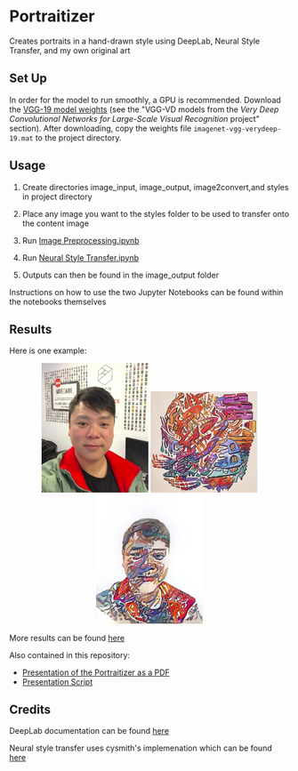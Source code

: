 # Portraitizer
Creates portraits in a hand-drawn style using DeepLab, Neural Style Transfer, and my own original art

## Set Up

In order for the model to run smoothly, a GPU is recommended.
Download the [VGG-19 model weights](http://www.vlfeat.org/matconvnet/pretrained/) (see the "VGG-VD models from the *Very Deep Convolutional Networks for Large-Scale Visual Recognition* project" section).
After downloading, copy the weights file `imagenet-vgg-verydeep-19.mat` to the project directory.

## Usage

1) Create directories image_input, image_output, image2convert,and styles in project directory

2) Place any image you want to the styles folder to be used to transfer onto the content image

3) Run [Image Preprocessing.ipynb](https://github.com/tcc279/Portraitizer/blob/master/Image%20Preprocessing.ipynb)

4) Run [Neural Style Transfer.ipynb](https://github.com/tcc279/Portraitizer/blob/master/Neural%20Style%20Transfer.ipynb)

5) Outputs can then be found in the image_output folder 

Instructions on how to use the two Jupyter Notebooks can be found within the notebooks themselves

## Results

Here is one example:

<p align="center">
<img src="image_input/Screenshot from 2019-03-25 14-53-36.png" width="192">
<img src="styles/late_mornings.jpg" width="192"/>
<img src="image_output/jone_example_masked.png" width="192"/>

</p>

More results can be found [here](https://github.com/tcc279/Portraitizer/tree/master/image_output)

Also contained in this repository:

- [Presentation of the Portraitizer as a PDF](https://github.com/tcc279/Portraitizer/blob/master/Portraitizer%20Presentation/Portraitizer.pdf)
- [Presentation Script](https://github.com/tcc279/Portraitizer/blob/master/Portraitizer%20Presentation/Portraitizer%20Script)

## Credits

DeepLab documentation can be found [here](https://github.com/tensorflow/models/tree/master/research/deeplab)

Neural style transfer uses cysmith's implemenation which can be found [here](https://github.com/cysmith/neural-style-tf)
